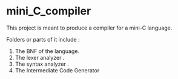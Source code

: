 # mini_C_compiler
This project is meant to produce a compiler for a mini-C language.

Folders or parts of it include :
1. The BNF of the language.
2. The lexer analyzer .
3. The syntax analyzer .
4. The Intermediate Code Generator
